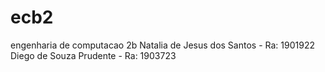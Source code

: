 # ecb2
engenharia de computacao 2b
Natalia de Jesus dos Santos - Ra: 1901922
Diego de Souza Prudente - Ra: 1903723
